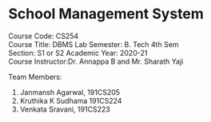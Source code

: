 
# School Management System

Course Code: CS254 				
Course Title: DBMS Lab 
Semester: B. Tech 4th Sem 				
Section: S1 or S2 
Academic Year: 2020-21 				
Course Instructor:Dr. Annappa B and  Mr. Sharath Yaji 

Team Members: 
1. Janmansh Agarwal, 191CS205 
2. Kruthika K Sudhama 191CS224
3. Venkata Sravani, 191CS223
